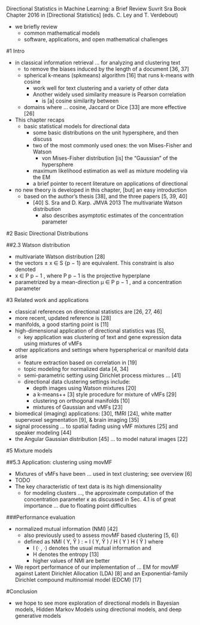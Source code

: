 Directional Statistics in Machine Learning: a Brief Review
Suvrit Sra
Book Chapter 2016 in [Directional Statistics]  (eds. C. Ley and T. Verdebout)

* we briefly review
  * common mathematical models
  * software, applications, and open mathematical challenges

#1 Intro

* in classical information retrieval ... for analyzing and clustering text
  * to remove the biases induced by the length of a document [36, 37]
  * spherical k-means (spkmeans) algorithm [16] that runs k-means with cosine
    * work well for text clustering and a variety of other data
    * Another widely used similarity measure is Pearson correlation
      * is [a] cosine similarity between
  * domains where ... cosine, Jaccard or Dice [33] are more effective [26]
* This chapter recaps
  * basic statistical models for directional data
    * some basic distributions on the unit hypersphere, and then discuss
    * two of the most commonly used ones: the von Mises-Fisher and Watson
      * von Mises-Fisher distribution [is] the “Gaussian” of the hypersphere
    * maximum likelihood estimation as well as mixture modeling via the EM
    * a brief pointer to recent literature on applications of directional
* no new theory is developed in this chapter, [but] an easy introduction
  * based on the author’s thesis [38], and the three papers [5, 39, 40]
    * [40] S. Sra and D. Karp.  JMVA 2013 The multivariate Watson distribution
      * also describes asymptotic estimates of the concentration parameter

#2 Basic Directional Distributions

##2.3 Watson distribution

* multivariate Watson distribution [28]
* the vectors ± x ∈ S {p − 1} are equivalent. This constraint is also denoted
* x ∈ P p − 1 , where P p − 1 is the projective hyperplane
* parametrized by a mean-direction μ ∈ P p − 1 , and a concentration parameter

#3 Related work and applications

* classical references on directional statistics are [26, 27, 46]
* more recent, updated reference is [28]
* manifolds, a good starting point is [11]
* high-dimensional application of directional statistics was [5],
  * key application was clustering of text and gene expression data 
    using mixtures of vMFs
* other applications and settings where hyperspherical or manifold data arise
  * feature extraction based on correlation in [19]
  * topic modeling for normalized data [4, 34]
  * semi-parametric setting using Dirichlet process mixtures ... [41]
  * directional data clustering settings include:
    * depth images using Watson mixtures [20]
    * a k-means++ [3] style procedure for mixture of vMFs [29]
    * clustering on orthogonal manifolds [10]
    * mixtures of Gaussian and vMFs [23]
* biomedical (imaging) applications: [30], fMRI [24],
  white matter supervoxel segmentation [9], & brain imaging [35]
* signal processing ... to spatial fading using vMF mixtures [25] and
  speaker modeling [44]
* the Angular Gaussian distribution [45] ... to model natural images [22]

#5 Mixture models

##5.3 Application: clustering using movMF

* Mixtures of vMFs have been ... used in text clustering; see overview [6]
* TODO
* The key characteristic of text data is its high dimensionality
  * for modeling clusters ..., the approximate computation of the 
    concentration parameter κ as discussed in Sec. 4.1 is of great importance
    ... due to floating point difficulties

###Performance evaluation

* normalized mutual information (NMI) [42]
  * also previously used to assess movMF based clustering [5, 6])
  * defined as NMI ( Y, Ŷ ) : = I ( Y, Ŷ ) / H ( Y ) H ( Ŷ ) where
    * I (· , ·) denotes the usual mutual information and
    * H denotes the entropy [13]
    * higher values of NMI are better
* We report performance of our implementation of ... EM for movMF
  against Latent Dirichlet Allocation (LDA) [8] and
  an Exponential-family Dirichlet compound multinomial model (EDCM) [17]

#Conclusion

* we hope to see more exploration of directional models in
  Bayesian models, Hidden Markov Models using directional models, and 
  deep generative models
